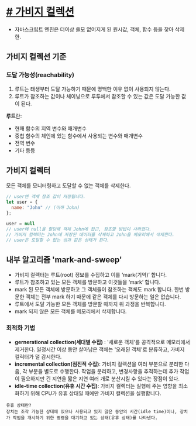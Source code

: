 # [# 가비지 컬렉션](https://ko.javascript.info/garbage-collection)
* 자바스크립트 엔진은 더이상 쓸모 없어지게 된 원시값, 객체, 함수 등을 찾아 삭제한.

## 가비지 컬렉션 기준
### 도달 가능성(reachability)
1. 루트는 태생부터 도달 가능하기 때문에 명백한 이유 없이 사용되지 않는다.
2. 루트가 참조하는 값이나 체이닝으로 루투에서 참조할 수 있는 값은 도달 가능한 값이 된다.

**루트**란: 
* 현재 함수의 지역 변수와 매개변수
* 중첩 함수의 체인에 있는 함수에서 사용되는 변수와 매개변수
* 전역 변수
* 기타 등등

## 가비지 컬렉터
모든 객체를 모니터링하고 도달할 수 없는 객체를 삭제한다.
```javascript
// user엔 객체 참조 값이 저장됩니다.
let user = {
  name: "John" // (이하 John)
};

user = null
// user에 null을 할당해 객체 John에 접근, 참조할 방법이 사라졌다.
// 가비지 컬렉터는 John에 저장된 데이터를 삭제하고 John을 메모리에서 삭제한다.
// user은 도달할 수 없는 섬과 같은 상태가 된다.
```

## 내부 알고리즘 'mark-and-sweep'
* 가비지 컬렉터는 루트(root) 정보를 수집하고 이를 ‘mark(기억)’ 합니다.
* 루트가 참조하고 있는 모든 객체를 방문하고 이것들을 ‘mark’ 합니다.
* mark 된 모든 객체에 방문하고 그 객체들이 참조하는 객체도 mark 합니다. 한번 방문한 객체는 전부 mark 하기 때문에 같은 객체를 다시 방문하는 일은 없습니다.
* 루트에서 도달 가능한 모든 객체를 방문할 때까지 위 과정을 반복합니다.
* mark 되지 않은 모든 객체를 메모리에서 삭제합니다.

### 최적화 기법
* **gernerational collection(세대별 수집)** : '새로운 객체'를 공격적으로 메모리에서 제거한다. 일정시간 이상 동안 살아남은 객체는 '오래된 객체'로 분류하고, 가비지 컬릭터가 덜 감시한다. 
* **incremental collection(점진적 수집)**: 가비지 컬렉션을 여러 부분으로 분리한 다음, 각 부분을 별도로 수행한다. 작업을 분리하고, 변경사항을 추적하는데 추가 작업이 필요하지만 긴 지연을 짧은 지연 여러 개로 분산시킬 수 있다는 장점이 있다.
* **idle-time collection(유휴 시간 수집)**: 가비지 컬렉터는 실행에 주는 영향을 최소화하기 위해 CPU가 유휴 상태일 때에만 가비지 컬렉션을 실행합니다.

```
유휴 상태란? 
장치는 조작 가능한 상태에 있으나 사용되고 있지 않은 동안의 시간(idle time)이나, 장치가 작업을 개시하기 위한 명령을 대기하고 있는 상태(유휴 상태)를 나타낸다.
```
